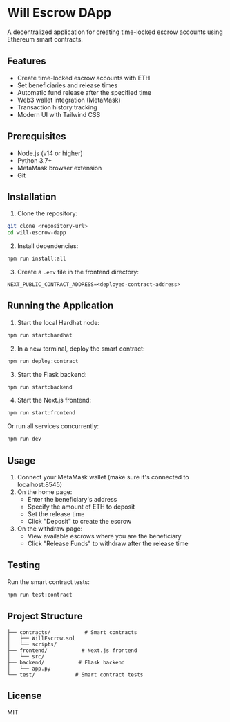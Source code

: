 # Will Escrow DApp

A decentralized application for creating time-locked escrow accounts using Ethereum smart contracts.

## Features

- Create time-locked escrow accounts with ETH
- Set beneficiaries and release times
- Automatic fund release after the specified time
- Web3 wallet integration (MetaMask)
- Transaction history tracking
- Modern UI with Tailwind CSS

## Prerequisites

- Node.js (v14 or higher)
- Python 3.7+
- MetaMask browser extension
- Git

## Installation

1. Clone the repository:
```bash
git clone <repository-url>
cd will-escrow-dapp
```

2. Install dependencies:
```bash
npm run install:all
```

3. Create a `.env` file in the frontend directory:
```
NEXT_PUBLIC_CONTRACT_ADDRESS=<deployed-contract-address>
```

## Running the Application

1. Start the local Hardhat node:
```bash
npm run start:hardhat
```

2. In a new terminal, deploy the smart contract:
```bash
npm run deploy:contract
```

3. Start the Flask backend:
```bash
npm run start:backend
```

4. Start the Next.js frontend:
```bash
npm run start:frontend
```

Or run all services concurrently:
```bash
npm run dev
```

## Usage

1. Connect your MetaMask wallet (make sure it's connected to localhost:8545)
2. On the home page:
   - Enter the beneficiary's address
   - Specify the amount of ETH to deposit
   - Set the release time
   - Click "Deposit" to create the escrow
3. On the withdraw page:
   - View available escrows where you are the beneficiary
   - Click "Release Funds" to withdraw after the release time

## Testing

Run the smart contract tests:
```bash
npm run test:contract
```

## Project Structure

```
├── contracts/           # Smart contracts
│   ├── WillEscrow.sol
│   └── scripts/
├── frontend/           # Next.js frontend
│   └── src/
├── backend/           # Flask backend
│   └── app.py
└── test/             # Smart contract tests
```

## License

MIT 